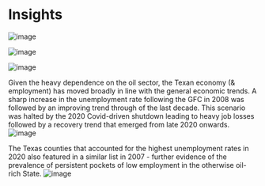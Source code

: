 # Insights


![image](https://user-images.githubusercontent.com/71754779/136440464-99175a64-6fd4-4b25-805b-0cb7d6641977.png)


![image](https://user-images.githubusercontent.com/71754779/136440521-b65aea23-0b7c-4f31-a8fa-254074c06b3c.png)


![image](https://user-images.githubusercontent.com/71754779/136440592-eda72a92-86d7-4ced-a54e-2b112b41f218.png)



Given the heavy dependence on the oil sector, the Texan economy (& employment) has moved broadly in line with the general economic trends. A sharp increase in the unemployment rate following the GFC in 2008 was followed by an improving trend through of the last decade.  This scenario was halted by the 2020 Covid-driven shutdown leading to heavy job losses followed by a recovery trend that emerged from late 2020 onwards. 
![image](https://user-images.githubusercontent.com/49875705/136467154-1e21b062-e094-46ce-bcaf-d4f9dcf1cff5.png)


The Texas counties that accounted for the highest unemployment rates in 2020 also featured in a similar list in 2007 - further evidence of the prevalence of persistent pockets of low employment in the otherwise oil-rich State. 
![image](https://user-images.githubusercontent.com/49875705/136474934-b3b583ca-0877-45c5-b286-7c29d2924d0c.png)


